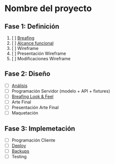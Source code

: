 # Nombre del proyecto

## Fase 1: Definición

1. [ ] [Breafing](./docs/breafing.md)
2. [ ] [Alcance funcional](./docs/alcance.md)
3. [ ] Wireframe
4. [ ] Presentación Wireframe
5. [ ] Modificaciones Wireframe
   
## Fase 2: Diseño
 
- [ ] [Análisis](./docs/analisis.md)
 - [ ] Programación Servidor (modelo + API + fixtures)
- [ ] [Breafing Look & Feel](./docs/lookFeel.md)
 - [ ] Arte Final
  - [ ] Presentación Arte Final
   - [ ] Maquetación

## Fase 3: Implemetación

- [ ] Programación Cliente
- [ ] [Deploy](./docs/deploy.md)
- [ ] [Backups](./docs/backups.md)
- [ ] Testing
